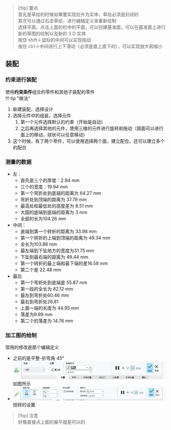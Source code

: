 > [!tip] 要点  
> 首先是草绘的时候如果要实现拉升为实体，草绘必须是封闭的  
> 其次可以通过右击草绘，进行编辑定义来重新绘制  
> 选择平面，点击上面的栏中的平面，可以创建基准面，可以在基准面上进行新的草图的绘制以及新的 3 D 实体  
> 按住 shift＋鼠标的中间可以实现拖动  
> 按住 ctrl＋中间进行上下滑动（必须是直上直下的），可以实现放大和缩小  

## 装配  
### 约束进行装配  
使用**约束条件**组合的零件和其他子装配的零件  
!!! tip "做法"
1. 新建装配，选择设计    
2. 选择元件中的组装，选择元件
    1. 第一个元件选择默认的约束（开始是自动）
    2. 之后再选择其他的元件，使用三维的元件进行旋转和拖动（扇面可以进行面上的移动，球状可以任意移动）
3. 这个时候，有了两个零件，可以使用选择两个面，建立配合。还可以建立多个的配合

### 测量的数据  
- 左：
    - 首先是三个的厚度：2.94 mm
    - 三个的宽度：19.94 mm
    - 第一个弯折处到底端的距离为 64.27 mm
    - 弯折处到顶端的距离为 37.79 mm
    - 最高处和最低处的高度差为 8.51 mm
    - 大圆的底端到底端的距离为 3 mm
    - 全部的长为104.26 mm
- 中间：
    - 底端到第一个转折的距离为 33.98 mm
    - 第一个转折的上端到顶端的距离为 49.34 mm
    - 全长为103.88 mm
    - 最左端到下坠地方的宽度为31.75 mm
    - 下坠到最右端的距离为 49.44 mm
    - 第一个转折的最上端和最下端的差16.58 mm
    - 第二个是 22.48 mm
- 最后
    - 第一个弯折处到底端是 55.87 mm
    - 第一段的全长为 82.12 mm
    - 最左到弯折处60.46 mm
    - 最右到弯折处26.81
    - 上面一端的长度为 44.95 mm
    - 落差为9.99 mm
    - 第二个的落差为 14.76 mm

### 加工图的绘制  
常用的修改是那个编辑定义  

- 之前的是平整-折弯角 45°  
    ![](png/Pasted%20image%2020250807000322.png)  
    如图所示
- ![](png/Pasted%20image%2020250807000428.png)  
    扭转的设置

> [!tip] 注意  
> 好像直接点上面的展平就是可以的  